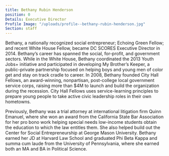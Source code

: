 ```yaml
---
title: Bethany Rubin Henderson
position: 0
Details: Executive Director
Profile Image: "/uploads/profile--bethany-rubin-henderson.jpg"
Section: staff
---
```


Bethany, a nationally recognized social entrepreneur; Echoing Green Fellow; and recent White House Fellow, became DC SCORES Executive Director in 2014. Bethany’s career has spanned the social, for-profit, and government sectors. While in the White House, Bethany coordinated the 2013 Youth Jobs+ initiative and participated in developing My Brother’s Keeper, a public-private partnership focused on helping boys and young men of color get and stay on track cradle to career. In 2008, Bethany founded City Hall Fellows, an award-winning, nonpartisan, post-college local government service corps, raising more than $4M to launch and build the organization during the recession. City Hall Fellows uses service-learning principles to prepare young people to take active civic leadership roles in their own hometowns.

Previously, Bethany was a trial attorney at international litigation firm Quinn Emanuel, where she won an award from the California State Bar Association for her pro bono work helping special needs low-income students obtain the education to which the law entitles them. She also helped build out the Center for Social Entrepreneurship at George Mason University. Bethany earned her JD at Harvard Law School and graduated Phi Beta Kappa and summa cum laude from the University of Pennsylvania, where she earned both an MA and BA in Political Science.